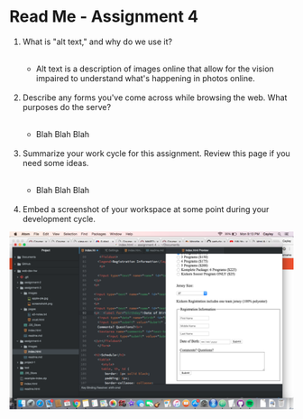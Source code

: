 <h1>Read Me - Assignment 4</h1>

<ol><li>What is "alt text," and why do we use it?</li><br>
<ul><li>Alt text is a description of images online that allow for the vision impaired to understand what's happening in photos online. </li></ul><br>
<li>Describe any forms you've come across while browsing the web. What purposes do the serve?</li><br>
<ul><li>Blah Blah Blah</li></ul><br>
<li>Summarize your work cycle for this assignment. Review this page if you need some ideas.</li><br>
<ul><li>Blah Blah Blah</li></ul><br>
<li>Embed a screenshot of your workspace at some point during your development cycle.</li></ol>
<img src="./images/screenshot5.png">
